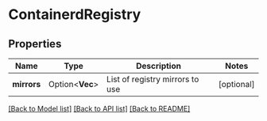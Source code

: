 # ContainerdRegistry

## Properties

Name | Type | Description | Notes
------------ | ------------- | ------------- | -------------
**mirrors** | Option<**Vec<String>**> | List of registry mirrors to use | [optional]

[[Back to Model list]](../README.md#documentation-for-models) [[Back to API list]](../README.md#documentation-for-api-endpoints) [[Back to README]](../README.md)


